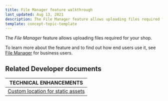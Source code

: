 ```yaml
---
title: File Manager feature walkthrough
last_updated: Aug 13, 2021
description: The File Manager feature allows uploading files required for your shop.
template: concept-topic-template
---
```


The _File Manager_ feature allows uploading files required for your shop.


To learn more about the feature and to find out how end users use it, see [File Manager](/docs/scos/user/features/{{page.version}}/file-manager-feature-overview/file-manager-feature-overview.html) for business users.



## Related Developer documents

| TECHNICAL ENHANCEMENTS |
|---------|
|[Custom location for static assets](/docs/scos/dev/technical-enhancement-integration-guides/integrating-custom-location-for-static-assets.html) |
